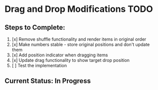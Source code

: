 # Drag and Drop Modifications TODO

## Steps to Complete:
1. [x] Remove shuffle functionality and render items in original order
2. [x] Make numbers stable - store original positions and don't update them
3. [x] Add position indicator when dragging items
4. [x] Update drag functionality to show target drop position
5. [ ] Test the implementation

## Current Status: In Progress
